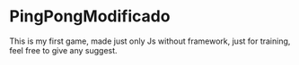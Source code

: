 # PingPongModificado
This is my first game, made just only Js without framework, just for training, feel free to give any suggest.
